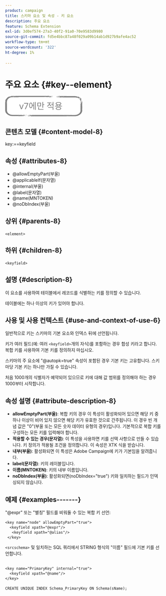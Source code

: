 ```yaml
---
product: campaign
title: 스키마 요소 및 속성 - 키 요소
description: 주요 요소
feature: Schema Extension
exl-id: 3d0ef574-27a3-40f2-91a0-70e9583d9980
source-git-commit: fd5e4bbc87a48f029a09b14ab1d927b9afe4ac52
workflow-type: tm+mt
source-wordcount: '322'
ht-degree: 1%

---
```


# 주요 요소 {#key--element}

![](../../../assets/v7-only.svg)

## 콘텐츠 모델 {#content-model-8}

key:==keyfield

## 속성 {#attributes-8}

* @allowEmptyPart(부울)
* @applicableIf(문자열)
* @internal(부울)
* @label(문자열)
* @name(MNTOKEN)
* @noDbIndex(부울)

## 상위 {#parents-8}

`<element>`

## 하위 {#children-8}

`<keyfield>`

## 설명 {#description-8}

이 요소를 사용하여 테이블에서 레코드를 식별하는 키를 정의할 수 있습니다.

테이블에는 하나 이상의 키가 있어야 합니다.

## 사용 및 사용 컨텍스트 {#use-and-context-of-use-6}

일반적으로 키는 스키마의 기본 요소와 인덱스 뒤에 선언됩니다.

키가 여러 필드(예: 여러 `<keyfield>`개의 자식)를 포함하는 경우 합성 키라고 합니다. 복합 키를 사용하여 기본 키를 정의하지 마십시오.

스키마의 주 요소에 &quot;@autopk=true&quot; 속성이 포함된 경우 기본 키는 고유합니다. 스키마당 기본 키는 하나만 가질 수 있습니다.

처음 1000개의 식별자가 예약되어 있으므로 키에 대해 값 범위를 정의해야 하는 경우 1000부터 시작합니다.

## 속성 설명 {#attribute-description-8}

* **allowEmptyPart(부울)**: 복합 키의 경우 이 특성이 활성화되어 있으면 해당 키 중 하나 이상이 비어 있지 않으면 해당 키가 유효한 것으로 간주됩니다. 이 경우 빈 개념 값은 &quot;0&quot;(부울 또는 모든 숫자 데이터 유형의 경우)입니다. 기본적으로 복합 키를 구성하는 모든 키를 입력해야 합니다.
* **적용할 수 있는 경우(문자열)**: 이 특성을 사용하면 키를 선택 사항으로 만들 수 있습니다. 키 정의가 적용될 조건을 정의합니다. 이 속성은 XTK 식을 받습니다.
* **내부(부울)**: 활성화되면 이 특성은 Adobe Campaign에 키가 기본임을 알려줍니다.
* **label(문자열)**: 키의 레이블입니다.
* **이름(MNTOKEN)**: 키의 내부 이름입니다.
* **noDbIndex(부울)**: 활성화되면(noDbIndex=&quot;true&quot;) 키와 일치하는 필드가 인덱싱되지 않습니다.

## 예제 {#examples-------}

&quot;@expr&quot; 또는 &quot;별칭&quot; 필드를 비워둘 수 있는 복합 키 선언:

```
<key name="node" allowEmptyPart="true">
  <keyfield xpath="@expr"/>
   <keyfield xpath="@alias"/>
 </key>
```

`<srcschema>` 및 일치하는 SQL 쿼리에서 STRING 형식의 &quot;이름&quot; 필드에 기본 키를 선언합니다.

```
 
<key name="PrimaryKey" internal="true">  
  <keyfield xpath="@name"/>
</key>

CREATE UNIQUE INDEX Schema_PrimaryKey ON Schema(sName);
```
